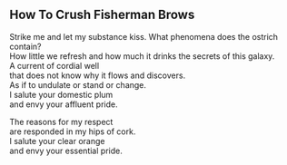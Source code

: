 How To Crush Fisherman Brows
----------------------------
Strike me and let my substance kiss. What phenomena does the ostrich contain?  
How little we refresh and how much it drinks the secrets of this galaxy.  
A current of cordial well  
that does not know why it flows and discovers.  
As if to undulate or stand or change.  
I salute your domestic plum  
and envy your affluent pride.  
  
The reasons for my respect  
are responded in my hips of cork.  
I salute your clear orange  
and envy your essential pride.  
